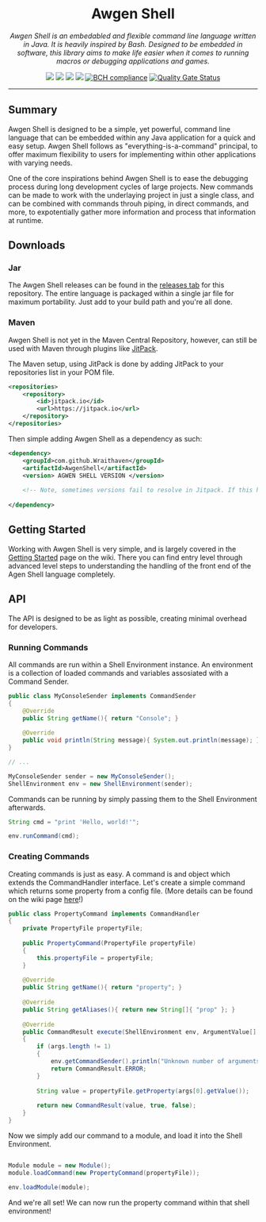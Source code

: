 <h1 align="center">Awgen Shell</h1>
<p align="center"><i>Awgen Shell is an embedabled and flexible command line language written in Java. It is heavily inspired by Bash. Designed to be embedded in software, this library aims to make life easier when it comes to running macros or debugging applications and games.</i></p>

<p align="center">
  <img src="https://img.shields.io/github/license/WraithEngine/AwgenShell" />
  <img src="https://img.shields.io/github/repo-size/WraithEngine/AwgenShell" />
  <img src="https://img.shields.io/github/issues/WraithEngine/AwgenShell" />
  <img src="https://img.shields.io/github/v/release/WraithEngine/AwgenShell?include_prereleases" />
  <a href="https://bettercodehub.com/results/WraithEngine/AwgenShell"><img alt="BCH compliance" src="https://bettercodehub.com/edge/badge/WraithEngine/AwgenShell?branch=master" /></a>
  <a href="https://sonarcloud.io/dashboard?id=TheDudeFromCI_AwgenShell"><img alt="Quality Gate Status" src="https://sonarcloud.io/api/project_badges/measure?project=TheDudeFromCI_AwgenShell&metric=alert_status" /></a>
</p>

---

## Summary

Awgen Shell is designed to be a simple, yet powerful, command line language that can be embedded within any Java application for a quick and easy setup. Awgen Shell follows as "everything-is-a-command" principal, to offer maximum flexibility to users for implementing within other applications with varying needs.

One of the core inspirations behind Awgen Shell is to ease the debugging process during long development cycles of large projects. New commands can be made to work with the underlaying project in just a single class, and can be combined with commands throuh piping, in direct commands, and more, to expotentially gather more information and process that information at runtime.

## Downloads

### Jar

The Awgen Shell releases can be found in the [releases tab](https://github.com/Wraithaven/AwgenShell/releases) for this repository. The entire language is packaged within a single jar file for maximum portability. Just add to your build path and you're all done.

### Maven

Awgen Shell is not yet in the Maven Central Repository, however, can still be used with Maven through plugins like [JitPack](https://jitpack.io/).

The Maven setup, using JitPack is done by adding JitPack to your repositories list in your POM file.

```xml
<repositories>
	<repository>
		<id>jitpack.io</id>
		<url>https://jitpack.io</url>
	</repository>
</repositories>
```
  
Then simple adding Awgen Shell as a dependency as such:
    
```xml
<dependency>
	<groupId>com.github.Wraithaven</groupId>
	<artifactId>AwgenShell</artifactId>
	<version> AGWEN SHELL VERSION </version>
	
	<!-- Note, sometimes versions fail to resolve in Jitpack. If this happens, using the first 10 characters of the commit hash also works. -->
	
</dependency>
```

## Getting Started

Working with Awgen Shell is very simple, and is largely covered in the [Getting Started](https://github.com/Wraithaven/AwgenShell/wiki/Getting-Started) page on the wiki. There you can find entry level through advanced level steps to understanding the handling of the front end of the Agen Shell language completely.

## API

The API is designed to be as light as possible, creating minimal overhead for developers.

### Running Commands

All commands are run within a Shell Environment instance. An environment is a collection of loaded commands and variables assosiated with a Command Sender.

```java
public class MyConsoleSender implements CommandSender
{
	@Override
	public String getName(){ return "Console"; }
	
	@Override
	public void println(String message){ System.out.println(message); }
}

// ...

MyConsoleSender sender = new MyConsoleSender();
ShellEnvironment env = new ShellEnvironment(sender);
```

Commands can be running by simply passing them to the Shell Environment afterwards.

```java
String cmd = "print 'Hello, world!'";

env.runCommand(cmd);
```

### Creating Commands

Creating commands is just as easy. A command is and object which extends the CommandHandler interface. Let's create a simple command which returns some property from a config file. (More details can be found on the wiki page [here](https://github.com/Wraithaven/AwgenShell/wiki/Creating-Commands)!)

```java
public class PropertyCommand implements CommandHandler
{
	private PropertyFile propertyFile;
	
	public PropertyCommand(PropertyFile propertyFile)
	{
		this.propertyFile = propertyFile;
	}
	
	@Override
	public String getName(){ return "property"; }
	
	@Override
	public String getAliases(){ return new String[]{ "prop" }; }
	
	@Override
	public CommandResult execute(ShellEnvironment env, ArgumentValue[] args)
	{
		if (args.length != 1)
		{
			env.getCommandSender().println("Unknown number of arguments!");
			return CommandResult.ERROR;
		}
		
		String value = propertyFile.getProperty(args[0].getValue());
		
		return new CommandResult(value, true, false);
	}
}
```

Now we simply add our command to a module, and load it into the Shell Environment.

```java

Module module = new Module();
module.loadCommand(new PropertyCommand(propertyFile));

env.loadModule(module);
```

And we're all set! We can now run the property command within that shell environment!
